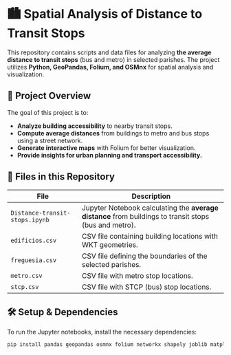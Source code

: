 # 🏙️ Spatial Analysis of Distance to Transit Stops  

This repository contains scripts and data files for analyzing **the average distance to transit stops** (bus and metro) in selected parishes. The project utilizes **Python, GeoPandas, Folium, and OSMnx** for spatial analysis and visualization.  

## 📌 Project Overview  

The goal of this project is to:  
- **Analyze building accessibility** to nearby transit stops.  
- **Compute average distances** from buildings to metro and bus stops using a street network.  
- **Generate interactive maps** with Folium for better visualization.  
- **Provide insights for urban planning and transport accessibility.**  

## 📂 Files in this Repository  

| File | Description |
|------|------------|
| `Distance-transit-stops.ipynb` | Jupyter Notebook calculating the **average distance** from buildings to transit stops (bus and metro). |
| `edificios.csv` | CSV file containing building locations with WKT geometries. |
| `freguesia.csv` | CSV file defining the boundaries of the selected parishes. |
| `metro.csv` | CSV file with metro stop locations. |
| `stcp.csv` | CSV file with STCP (bus) stop locations. |

## 🛠️ Setup & Dependencies  

To run the Jupyter notebooks, install the necessary dependencies:  

```bash
pip install pandas geopandas osmnx folium networkx shapely joblib matplotlib numpy
